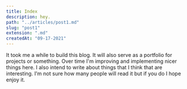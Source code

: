 ```yaml
---
title: Index
description: hey.
path: "../articles/post1.md"
slug: "post1"
extension: ".md"
createdAt: "09-17-2021"
---
```

It took me a while to build this blog. It will also serve as a portfolio for projects or something.
Over time I'm improving and implementing nicer things here.
I also intend to write about things that I think that are interesting. I'm not sure how many people will read it but if you do I hope enjoy it. 